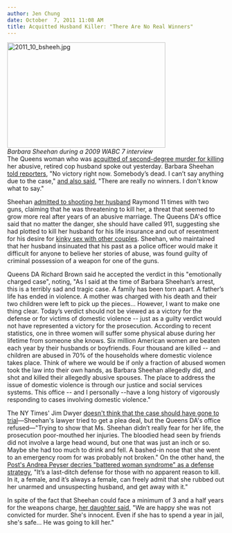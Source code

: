 ```yaml
---
author: Jen Chung
date: October  7, 2011 11:08 AM
title: Acquitted Husband Killer: "There Are No Real Winners"
---
```


<p><span class="mt-enclosure mt-enclosure-image" style="display: inline;"> </span></p><div class="image-left" style=" width:365px; "> <img alt="2011_10_bsheeh.jpg" src="https://web.archive.org/web/20120203041241im_/http://gothamist.com/attachments/jen/2011_10_bsheeh.jpg" width="365" height="243"> <br> <i>Barbara Sheehan during a 2009 WABC 7 interview</i></div> The Queens woman who was <a href="https://web.archive.org/web/20120203041241/http://gothamist.com/2011/10/06/abused_wife_found_not_guilty_of_hus.php">acquitted of second-degree murder for killing</a> her abusive, retired cop husband spoke out yesterday. Barbara Sheehan <a href="https://web.archive.org/web/20120203041241/http://www.nypost.com/p/news/local/queens/killer_wife_is_bulletproof_jEIaKcA7WA98AsyN6l5XqO?CMP=OTC-rss&amp;FEEDNAME=">told reporters</a>, &quot;No victory right now.  Somebody&#x2019;s dead. I can&#x2019;t say anything due to the case,&quot; <a href="https://web.archive.org/web/20120203041241/http://www.nydailynews.com/news/ny_crime/2011/10/07/2011-10-07_barbara_sheehan_speaks_after_murder_acquittal_there_are_really_no_winners.html">and also said</a>, &quot;There are really no winners. I don&apos;t know what to say.&quot; <p></p>

<p>Sheehan <a href="https://web.archive.org/web/20120203041241/http://gothamist.com/2011/09/19/queens_woman_on_trial_for_killing_r.php">admitted to shooting her husband</a> Raymond 11 times with two guns, claiming that he was threatening to kill her, a threat that seemed to grow more real after years of an abusive marriage.  The Queens DA&apos;s office said that no matter the danger, she should have called 911, suggesting she had plotted to kill her husband for his life insurance and out of resentment for his desire for <a href="https://web.archive.org/web/20120203041241/http://abclocal.go.com/wabc/story?section=news/local/new_york&amp;id=8381672">kinky sex with other couples</a>.  Sheehan, who maintained that her husband insinuated that his past as a police officer would make it difficult for anyone to believe her stories of abuse, was found guilty of criminal possession of a weapon for one of the guns.</p>

<p>Queens DA Richard Brown said he accepted the verdict in this &quot;emotionally charged case&quot;, noting, &quot;As I said at the time of Barbara Sheehan&#x2019;s arrest, this is a terribly sad and tragic case. A family has been torn apart. A father&#x2019;s life has ended in violence. A mother was charged with his death and their two children were left to pick up the pieces... However, I want to make one thing clear. Today&#x2019;s verdict should not be viewed as a victory for the defense or for victims of domestic violence -- just as a guilty verdict would not have represented a victory for the prosecution. According to recent statistics, one in three women will suffer some physical abuse during her lifetime from someone she knows. Six million American women are beaten each year by their husbands or boyfriends. Four thousand are killed -- and children are abused in 70% of the households where domestic violence takes place. Think of where we would be if only a fraction of abused women took the law into their own hands, as Barbara Sheehan allegedly did, and shot and killed their allegedly abusive spouses. The place to address the issue of domestic violence is through our justice and social services systems. This office -- and I personally --have a long history of vigorously responding to cases involving domestic violence.&quot;</p>

<p>The NY Times&apos; Jim Dwyer <a href="https://web.archive.org/web/20120203041241/http://www.nytimes.com/2011/10/07/nyregion/barbara-sheehans-case-shouldnt-have-gone-to-trial.html?partner=rss&amp;emc=rss">doesn&apos;t think that the case should have gone to trial</a>&#x2014;Sheehan&apos;s lawyer tried to get a plea deal, but the Queens DA&apos;s office refused&#x2014;&quot;Trying to show that Ms. Sheehan didn&#x2019;t really fear for her life, the prosecution poor-mouthed her injuries. The bloodied head seen by friends did not involve a large head wound, but one that was just an inch or so. Maybe she had too much to drink and fell. A bashed-in nose that she went to an emergency room for was probably not broken.&quot;  On the other hand, the <a href="https://web.archive.org/web/20120203041241/http://www.nypost.com/p/news/local/syndrome_lets_victim_abuse_truth_TEuPAMRkn8CJme8XQIXNdM">Post&apos;s Andrea Peyser decries &quot;battered woman syndrome&quot; as a defense strategy</a>, &quot;It&#x2019;s a last-ditch defense for those with no apparent reason to kill. In it, a female, and it&#x2019;s always a female, can freely admit that she rubbed out her unarmed and unsuspecting husband, and get away with it.&quot; </p>

<p>In spite of the fact that Sheehan could face a minimum of 3 and a half years for the weapons charge, <a href="https://web.archive.org/web/20120203041241/http://www.nydailynews.com/news/ny_crime/2011/10/07/2011-10-07_barbara_sheehan_speaks_after_murder_acquittal_there_are_really_no_winners.html?r=news&amp;utm_source=feedburner&amp;utm_medium=feed&amp;utm_campaign=Feed%3A+nydnrss%2Fnews+%28News%29&amp;utm_content=Google+Reader">her daughter said</a>, &quot;We are happy she was not convicted for murder. She&apos;s innocent. Even if she has to spend a year in jail, she&apos;s safe... He was going to kill her.&quot;</p>